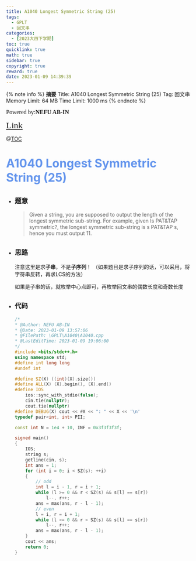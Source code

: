 ```yaml
---
title: A1040 Longest Symmetric String (25)
tags:
  - GPLT
  - 回文串
categories:
  - [2023大四下学期]
toc: true
quicklink: true
math: true
sidebar: true
copyright: true
reward: true
date: 2023-01-09 14:39:39
---
```



{% note info %}
**摘要**
Title: A1040 Longest Symmetric String (25)
Tag: 回文串
Memory Limit: 64 MB
Time Limit: 1000 ms
{% endnote %}
<!-- more -->

<font size=3 face=楷体>Powered by:**NEFU AB-IN**</font>

<font color=#FFA500 size=5 face=楷体>[Link](https://pintia.cn/problem-sets/994805342720868352/exam/problems/994805446102073344)</font>

@[TOC](文章目录)

# <font color=#6495ED size=6>A1040 Longest Symmetric String (25)</font>

* ## <font size=4 face=粗体>题意</font>

  >Given a string, you are supposed to output the length of the longest symmetric sub-string. For example, given Is PAT&TAP symmetric?, the longest symmetric sub-string is s PAT&TAP s, hence you must output 11.

* ## <font size=4 face=粗体>思路</font>

  注意这里是求**子串**，不是**子序列**！
  （如果题目是求子序列的话，可以采用，将字符串反转，再求LCS的方法）

  如果是子串的话，就枚举中心点即可，再枚举回文串的偶数长度和奇数长度

* ## <font size=4 face=粗体>代码</font>

  ```cpp
  /*
  * @Author: NEFU AB-IN
  * @Date: 2023-01-09 13:57:06
  * @FilePath: \GPLT\A1040\A1040.cpp
  * @LastEditTime: 2023-01-09 19:06:00
  */
  #include <bits/stdc++.h>
  using namespace std;
  #define int long long
  #undef int

  #define SZ(X) ((int)(X).size())
  #define ALL(X) (X).begin(), (X).end()
  #define IOS                                                                                                            \
      ios::sync_with_stdio(false);                                                                                       \
      cin.tie(nullptr);                                                                                                  \
      cout.tie(nullptr)
  #define DEBUG(X) cout << #X << ": " << X << '\n'
  typedef pair<int, int> PII;

  const int N = 1e4 + 10, INF = 0x3f3f3f3f;

  signed main()
  {
      IOS;
      string s;
      getline(cin, s);
      int ans = 1;
      for (int i = 0; i < SZ(s); ++i)
      {
          // odd
          int l = i - 1, r = i + 1;
          while (l >= 0 && r < SZ(s) && s[l] == s[r])
              l--, r++;
          ans = max(ans, r - l - 1);
          // even
          l = i, r = i + 1;
          while (l >= 0 && r < SZ(s) && s[l] == s[r])
              l--, r++;
          ans = max(ans, r - l - 1);
      }
      cout << ans;
      return 0;
  }
  ```